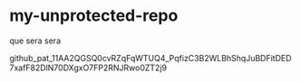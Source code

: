 # my-unprotected-repo
que sera sera 

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

